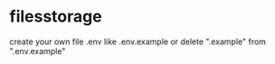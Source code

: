 # filesstorage
create your own file .env like .env.example or delete ".example" from ".env.example"
